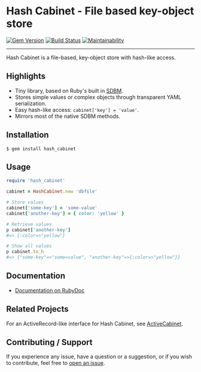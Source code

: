 # Hash Cabinet - File based key-object store

[![Gem Version](https://badge.fury.io/rb/hash_cabinet.svg)](https://badge.fury.io/rb/hash_cabinet)
[![Build Status](https://github.com/DannyBen/hash_cabinet/workflows/Test/badge.svg)](https://github.com/DannyBen/hash_cabinet/actions?query=workflow%3ATest)
[![Maintainability](https://api.codeclimate.com/v1/badges/c69f9676cd8cd5fc33bc/maintainability)](https://codeclimate.com/github/DannyBen/hash_cabinet/maintainability)

---

Hash Cabinet is a file-based, key-object store with hash-like access.


## Highlights

- Tiny library, based on Ruby's built in [SDBM].
- Stores simple values or complex objects through transparent YAML 
  serialization.
- Easy hash-like access: `cabinet['key'] = 'value'`.
- Mirrors most of the native SDBM methods.


## Installation

    $ gem install hash_cabinet


## Usage

```ruby
require 'hash_cabinet'

cabinet = HashCabinet.new 'dbfile'

# Store values
cabinet['some-key'] = 'some-value'
cabinet['another-key'] = { color: 'yellow' }

# Retrieve values
p cabinet['another-key']
#=> {:color=>"yellow"}

# Show all values
p cabinet.to_h
#=> {"some-key"=>"some=value", "another-key"=>{:color=>"yellow"}}

```

## Documentation

- [Documentation on RubyDoc][docs]


## Related Projects

For an ActiveRecord-like interface for Hash Cabinet, see [ActiveCabinet][active_cabinet].


## Contributing / Support

If you experience any issue, have a question or a suggestion, or if you wish
to contribute, feel free to [open an issue][issues].




[SDBM]: https://ruby-doc.org/stdlib-2.6.3/libdoc/sdbm/rdoc/SDBM.html
[docs]: https://rubydoc.info/gems/hash_cabinet/HashCabinet
[active_cabinet]: https://github.com/DannyBen/active_cabinet
[issues]: https://github.com/DannyBen/hash_cabinet/issues